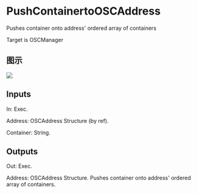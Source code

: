 # PushContainertoOSCAddress

Pushes container onto address' ordered array of containers

Target is OSCManager

## 图示

![]($-20221218-18062053.png)

## Inputs

In: Exec.

Address: OSCAddress Structure (by ref).

Container: String.  

## Outputs

Out: Exec.

Address: OSCAddress Structure. Pushes container onto address' ordered array of containers.

